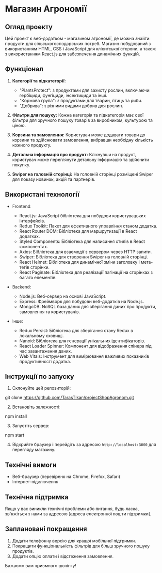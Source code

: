 # Магазин Агрономії

## Огляд проекту

Цей проект є веб-додатком - магазином агрономії, де можна знайти продукти для сільськогосподарських потреб. Магазин побудований з використанням HTML, CSS і JavaScript для клієнтської сторони, а також з використанням React.js для забезпечення динамічних функцій.

## Функціонал

1. **Категорії та підкатегорії:**
   - "PlantsProtect": з продуктами для захисту рослин, включаючи гербіциди, фунгіциди, інсектициди та інші.
   - "Кормова група": з продуктами для тварин, птиць та риби.
   - "Добрива": з різними видами добрив для рослин.

2. **Фільтри для пошуку:**
   Кожна категорія та підкатегорія має свої фільтри для зручного пошуку товарів за виробником, культурою та ціною.

3. **Корзина та замовлення:**
   Користувач може додавати товари до корзини та здійснювати замовлення, вибравши необхідну кількість кожного продукту.

4. **Детальна інформація про продукт:**
   Клікнувши на продукт, користувач може переглянути детальну інформацію та здійснити покупку.

5. **Swiper на головній сторінці:**
   На головній сторінці розміщені Swiper для показу новинок, акцій та партнерів.

## Використані технології

- Frontend:
  - React.js: JavaScript бібліотека для побудови користувацьких інтерфейсів.
  - Redux Toolkit: Пакет для ефективного управління станом додатка.
  - React Router DOM: Бібліотека для маршрутизації в React додатках.
  - Styled Components: Бібліотека для написання стилів в React компонентах.
  - Axios: Бібліотека для взаємодії з сервером через HTTP запити.
  - Swiper: Бібліотека для створення Swiper на головній сторінці.
  - React Helmet: Бібліотека для динамічної зміни заголовку і мета-тегів сторінки.
  - React Paginate: Бібліотека для реалізації пагінації на сторінках з багато елементів.

- Backend:
  - Node.js: Веб-сервер на основі JavaScript.
  - Express: Фреймворк для побудови веб-додатків на Node.js.
  - MongoDB: NoSQL база даних для зберігання даних про продукти, замовлення та користувачів.

- Інше:
  - Redux Persist: Бібліотека для зберігання стану Redux в локальному сховищі.
  - Nanoid: Бібліотека для генерації унікальних ідентифікаторів.
  - React Loader Spinner: Компонент для відображення спінера під час завантаження даних.
  - Web Vitals: Інструмент для вимірювання важливих показників продуктивності додатка.


## Інструкції по запуску

1. Склонуйте цей репозиторій:

git clone https://github.com/TarasTikan/projectShopAgronom.git

2. Встановіть залежності: 

npm install

3. Запустіть сервер:

npm start

4. Відкрийте браузер і перейдіть за адресою `http://localhost:3000` для перегляду магазину.

## Технічні вимоги

- Веб-браузер (перевірено на Chrome, Firefox, Safari)
- Інтернет-підключення

## Технічна підтримка

Якщо у вас виникли технічні проблеми або питання, будь ласка, зв'яжіться з нами за адресою [адреса електронної пошти підтримки].

## Заплановані покращення

1. Додати телефонну версію для кращої мобільної підтримки.
2. Покращити функціональність фільтрів для більш зручного пошуку продуктів.
3. Додати опцію оплати і відстеження замовлення.

Бажаємо вам приємного шопінгу!
